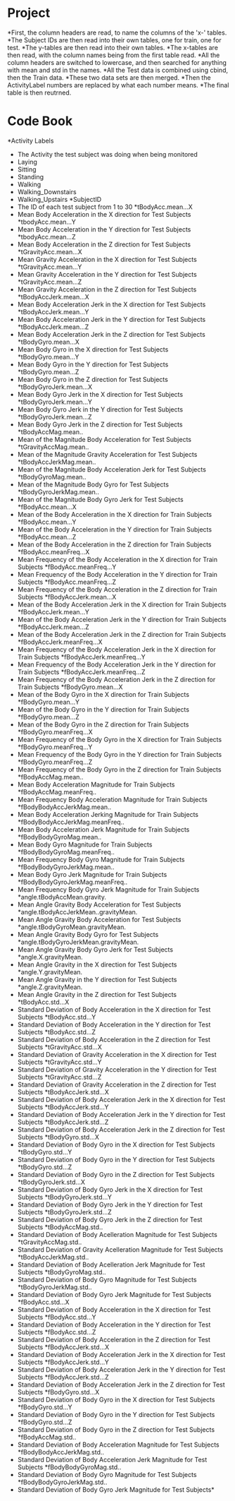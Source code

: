 # Project
*First, the column headers are read, to name the columns of the 'x-' tables.
*The Subject IDs are then read into their own tables, one for train, one for test.
*The y-tables are then read into their own tables.
*The x-tables are then read, with the column names being from the first table read.
*All the column headers are switched to lowercase, and then searched for anything with mean and std in the names.
*All the Test data is combined using cbind, then the Train data.
*These two data sets are then merged.
*Then the ActivityLabel numbers are replaced by what each number means.
*The final table is then reutrned.

# Code Book
*Activity Labels
*  The Activity the test subject was doing when being monitored
*    Laying
*    Sitting
*    Standing
*    Walking
*    Walking_Downstairs
*    Walking_Upstairs
*SubjectID
*  The ID of each test subject from 1 to 30
*tBodyAcc.mean...X
*  Mean Body Acceleration in the X direction for Test Subjects
*tbodyAcc.mean...Y
*  Mean Body Acceleration in the Y direction for Test Subjects
*tbodyAcc.mean...Z
*  Mean Body Acceleration in the Z direction for Test Subjects
*tGravityAcc.mean...X
*  Mean Gravity Acceleration in the X direction for Test Subjects
*tGravityAcc.mean...Y
*  Mean Gravity Acceleration in the Y direction for Test Subjects
*tGravityAcc.mean...Z
*  Mean Gravity Acceleration in the Z direction for Test Subjects
*tBodyAccJerk.mean...X
*  Mean Body Acceleration Jerk in the X direction for Test Subjects
*tBodyAccJerk.mean...Y
*  Mean Body Acceleration Jerk in the Y direction for Test Subjects
*tBodyAccJerk.mean...Z
*  Mean Body Acceleration Jerk in the Z direction for Test Subjects
*tBodyGyro.mean...X
*  Mean Body Gyro in the X direction for Test Subjects
*tBodyGyro.mean...Y
*  Mean Body Gyro in the Y direction for Test Subjects
*tBodyGyro.mean...Z
*  Mean Body Gyro in the Z direction for Test Subjects
*tBodyGyroJerk.mean...X
*  Mean Body Gyro Jerk in the X direction for Test Subjects
*tBodyGyroJerk.mean...Y
*  Mean Body Gyro Jerk in the Y direction for Test Subjects
*tBodyGyroJerk.mean...Z
*  Mean Body Gyro Jerk in the Z direction for Test Subjects
*tBodyAccMag.mean..
*  Mean of the Magnitude Body Acceleration for Test Subjects
*tGravityAccMag.mean..
*  Mean of the Magnitude Gravity Acceleration for Test Subjects
*tBodyAccJerkMag.mean..
*  Mean of the Magnitude Body Acceleration Jerk for Test Subjects
*tBodyGyroMag.mean..
*  Mean of the Magnitude Body Gyro for Test Subjects
*tBodyGyroJerkMag.mean..
*  Mean of the Magnitude Body Gyro Jerk for Test Subjects
*fBodyAcc.mean...X
*  Mean of the Body Acceleration in the X direction for Train Subjects
*fBodyAcc.mean...Y
*   Mean of the Body Acceleration in the Y direction for Train Subjects
*fBodyAcc.mean...Z
*  Mean of the Body Acceleration in the Z direction for Train Subjects
*fBodyAcc.meanFreq...X
*  Mean Frequency of the Body Acceleration in the X direction for Train Subjects
*fBodyAcc.meanFreq...Y
*  Mean Frequency of the Body Acceleration in the Y direction for Train Subjects
*fBodyAcc.meanFreq...Z
*  Mean Frequency of the Body Acceleration in the Z direction for Train Subjects
*fBodyAccJerk.mean...X
*  Mean  of the Body Acceleration Jerk in the X direction for Train Subjects
*fBodyAccJerk.mean...Y
*  Mean  of the Body Acceleration Jerk in the Y direction for Train Subjects
*fBodyAccJerk.mean...Z
*  Mean  of the Body Acceleration Jerk in the Z direction for Train Subjects
*fBodyAccJerk.meanFreq...X
*  Mean Frequency of the Body Acceleration Jerk in the X direction for Train Subjects
*fBodyAccJerk.meanFreq...Y
*  Mean Frequency of the Body Acceleration Jerk in the Y direction for Train Subjects
*fBodyAccJerk.meanFreq...Z
*  Mean Frequency of the Body Acceleration Jerk in the Z direction for Train Subjects
*fBodyGyro.mean...X
*  Mean of the Body Gyro in the X direction for Train Subjects
*fBodyGyro.mean...Y
*  Mean of the Body Gyro in the Y direction for Train Subjects
*fBodyGyro.mean...Z
*  Mean of the Body Gyro in the Z direction for Train Subjects
*fBodyGyro.meanFreq...X
*  Mean Frequency of the Body Gyro in the X direction for Train Subjects
*fBodyGyro.meanFreq...Y
*  Mean Frequency of the Body Gyro in the Y direction for Train Subjects
*fBodyGyro.meanFreq...Z
*  Mean Frequency of the Body Gyro in the Z direction for Train Subjects
*fBodyAccMag.mean..
*  Mean Body Acceleration Magnitude for Train Subjects
*fBodyAccMag.meanFreq..
*  Mean Frequency Body Acceleration Magnitude for Train Subjects
*fBodyBodyAccJerkMag.mean..
*  Mean Body Acceleration Jerking Magnitude for Train Subjects
*fBodyBodyAccJerkMag.meanFreq..
*  Mean Body Acceleration Jerk Magnitude for Train Subjects
*fBodyBodyGyroMag.mean..
*  Mean Body Gyro Magnitude for Train Subjects
*fBodyBodyGyroMag.meanFreq..
*  Mean Frequency Body Gyro Magnitude for Train Subjects
*fBodyBodyGyroJerkMag.mean..
*  Mean Body Gyro Jerk Magnitude for Train Subjects
*fBodyBodyGyroJerkMag.meanFreq..
*  Mean Frequency Body Gyro Jerk Magnitude for Train Subjects
*angle.tBodyAccMean.gravity.
*  Mean Angle Gravity Body Acceleration  for Test Subjects
*angle.tBodyAccJerkMean..gravityMean.
*  Mean Angle Gravity Body Acceleration  for Test Subjects
*angle.tBodyGyroMean.gravityMean.  
*  Mean Angle Gravity Body Gyro  for Test Subjects
*angle.tBodyGyroJerkMean.gravityMean.
*  Mean Angle Gravity Body Gyro Jerk  for Test Subjects
*angle.X.gravityMean.
*  Mean Angle Gravity in the X direction for Test Subjects
*angle.Y.gravityMean.
*  Mean Angle Gravity in the Y direction for Test Subjects
*angle.Z.gravityMean.
*  Mean Angle Gravity in the Z direction for Test Subjects
*tBodyAcc.std...X
*  Standard Deviation of Body Acceleration in the X direction for Test Subjects
*tBodyAcc.std...Y
*  Standard Deviation of Body Acceleration in the Y direction for Test Subjects
*tBodyAcc.std...Z     
*  Standard Deviation of Body Acceleration in the Z direction for Test Subjects
*tGravityAcc.std...X   
*  Standard Deviation of Gravity Acceleration in the X direction for Test Subjects
*tGravityAcc.std...Y
*  Standard Deviation of Gravity Acceleration in the Y direction for Test Subjects
*tGravityAcc.std...Z
*  Standard Deviation of Gravity Acceleration in the Z direction for Test Subjects
*tBodyAccJerk.std...X 
*  Standard Deviation of Body Acceleration Jerk in the X direction for Test Subjects
*tBodyAccJerk.std...Y
*  Standard Deviation of Body Acceleration Jerk in the Y direction for Test Subjects
*tBodyAccJerk.std...Z 
*  Standard Deviation of Body Acceleration Jerk in the Z direction for Test Subjects
*tBodyGyro.std...X    
*  Standard Deviation of Body Gyro in the X direction for Test Subjects
*tBodyGyro.std...Y      
*  Standard Deviation of Body Gyro in the Y direction for Test Subjects
*tBodyGyro.std...Z      
*  Standard Deviation of Body Gyro in the Z direction for Test Subjects
*tBodyGyroJerk.std...X   
*  Standard Deviation of Body Gyro Jerk in the X direction for Test Subjects
*tBodyGyroJerk.std...Y  
*  Standard Deviation of Body Gyro Jerk in the Y direction for Test Subjects
*tBodyGyroJerk.std...Z  
*  Standard Deviation of Body Gyro Jerk in the Z direction for Test Subjects
*tBodyAccMag.std..   
*  Standard Deviation of Body Acelleration Magnitude for Test Subjects
*tGravityAccMag.std..  
*  Standard Deviation of Gravity Acelleration Magnitude for Test Subjects
*tBodyAccJerkMag.std..    
*  Standard Deviation of Body Acelleration Jerk Magnitude for Test Subjects
*tBodyGyroMag.std..               
*  Standard Deviation of Body Gyro Magnitude for Test Subjects
*tBodyGyroJerkMag.std..       
*  Standard Deviation of Body Gyro Jerk Magnitude for Test Subjects
*fBodyAcc.std...X
*  Standard Deviation of Body Acceleration in the X direction for Test Subjects
*fBodyAcc.std...Y   
*  Standard Deviation of Body Acceleration in the Y direction for Test Subjects
*fBodyAcc.std...Z      
*  Standard Deviation of Body Acceleration in the Z direction for Test Subjects
*fBodyAccJerk.std...X
*  Standard Deviation of Body Acceleration Jerk in the X direction for Test Subjects
*fBodyAccJerk.std...Y     
*  Standard Deviation of Body Acceleration Jerk in the Y direction for Test Subjects
*fBodyAccJerk.std...Z    
*  Standard Deviation of Body Acceleration Jerk in the Z direction for Test Subjects
*fBodyGyro.std...X
*  Standard Deviation of Body Gyro in the X direction for Test Subjects
*fBodyGyro.std...Y
*  Standard Deviation of Body Gyro in the Y direction for Test Subjects
*fBodyGyro.std...Z  
*  Standard Deviation of Body Gyro in the Z direction for Test Subjects
*fBodyAccMag.std..
*  Standard Deviation of Body Acceleration Magnitude for Test Subjects
*fBodyBodyAccJerkMag.std..
*  Standard Deviation of Body Acceleration Jerk Magnitude for Test Subjects
*fBodyBodyGyroMag.std..             
*  Standard Deviation of Body Gyro Magnitude for Test Subjects
*fBodyBodyGyroJerkMag.std..   
*  Standard Deviation of Body Gyro Jerk Magnitude for Test Subjects*
